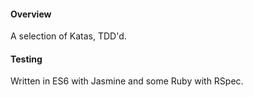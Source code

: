 #### Overview
A selection of Katas, TDD'd.

#### Testing
Written in ES6 with Jasmine and some Ruby with RSpec.
